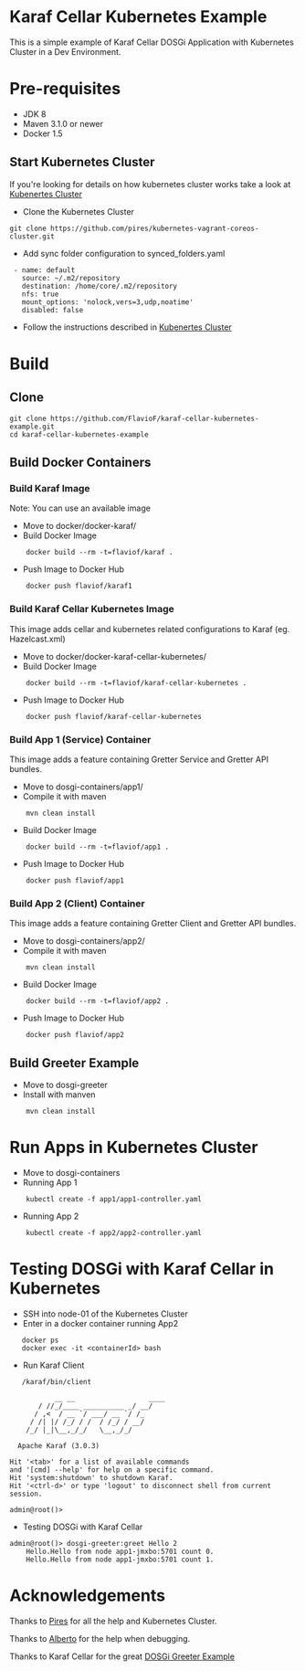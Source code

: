 Karaf Cellar Kubernetes Example
============================
This is a simple example of Karaf Cellar DOSGi Application with Kubernetes Cluster in a Dev Environment.

# Pre-requisites

* JDK 8
* Maven 3.1.0 or newer
* Docker 1.5

## Start Kubernetes Cluster
If you're looking for details on how kubernetes cluster works take a look at [Kubenertes Cluster](https://github.com/pires/kubernetes-vagrant-coreos-cluster)

* Clone the Kubernetes Cluster
```
git clone https://github.com/pires/kubernetes-vagrant-coreos-cluster.git
```
* Add sync folder configuration to synced_folders.yaml 
```
 - name: default
   source: ~/.m2/repository
   destination: /home/core/.m2/repository
   nfs: true
   mount_options: 'nolock,vers=3,udp,noatime'
   disabled: false
```
* Follow the instructions described in [Kubenertes Cluster](https://github.com/pires/kubernetes-vagrant-coreos-cluster)

# Build

## Clone
```
git clone https://github.com/FlavioF/karaf-cellar-kubernetes-example.git
cd karaf-cellar-kubernetes-example
```

## Build Docker Containers
### Build Karaf Image
Note: You can use an available image

* Move to docker/docker-karaf/
* Build Docker Image
```
    docker build --rm -t=flaviof/karaf .
```
* Push Image to Docker Hub
```
    docker push flaviof/karaf1
```
### Build Karaf Cellar Kubernetes Image
This image adds cellar and kubernetes related configurations to Karaf (eg. Hazelcast.xml)

* Move to docker/docker-karaf-cellar-kubernetes/
* Build Docker Image
```
    docker build --rm -t=flaviof/karaf-cellar-kubernetes .
```
* Push Image to Docker Hub
```
    docker push flaviof/karaf-cellar-kubernetes
```

### Build App 1 (Service) Container
This image adds a feature containing Gretter Service and Gretter API bundles.

* Move to dosgi-containers/app1/
* Compile it with maven
```
    mvn clean install
```
* Build Docker Image
```
    docker build --rm -t=flaviof/app1 .
```
* Push Image to Docker Hub
```
    docker push flaviof/app1
```

### Build App 2 (Client) Container
This image adds a feature containing Gretter Client and Gretter API bundles.

* Move to dosgi-containers/app2/
* Compile it with maven
```
    mvn clean install
```
* Build Docker Image
```
    docker build --rm -t=flaviof/app2 .
```
* Push Image to Docker Hub
```
    docker push flaviof/app2
```

## Build Greeter Example
* Move to dosgi-greeter
* Install with manven
```
    mvn clean install
```

# Run Apps in Kubernetes Cluster
* Move to dosgi-containers
* Running App 1
```
    kubectl create -f app1/app1-controller.yaml 
```
* Running App 2
```
    kubectl create -f app2/app2-controller.yaml 
```

# Testing DOSGi with Karaf Cellar in Kubernetes
* SSH into node-01 of the Kubernetes Cluster
* Enter in a docker container running App2
```
   docker ps
   docker exec -it <containerId> bash
```
* Run Karaf Client
```
   /karaf/bin/client

           __ __                  ____      
       / //_/____ __________ _/ __/      
      / ,<  / __ `/ ___/ __ `/ /_        
     / /| |/ /_/ / /  / /_/ / __/        
    /_/ |_|\__,_/_/   \__,_/_/         

  Apache Karaf (3.0.3)

Hit '<tab>' for a list of available commands
and '[cmd] --help' for help on a specific command.
Hit 'system:shutdown' to shutdown Karaf.
Hit '<ctrl-d>' or type 'logout' to disconnect shell from current session.

admin@root()> 
```

* Testing DOSGi with Karaf Cellar
```
admin@root()> dosgi-greeter:greet Hello 2
    Hello.Hello from node app1-jmxbo:5701 count 0.
    Hello.Hello from node app1-jmxbo:5701 count 1.
```

# Acknowledgements

Thanks to [Pires](https://github.com/pires) for all the help and Kubernetes Cluster.

Thanks to [Alberto](https://github.com/albertocsm) for the help when debugging.

Thanks to Karaf Cellar for the great [DOSGi Greeter Example](https://github.com/apache/karaf-cellar/tree/master/samples/dosgi-greeter) 
